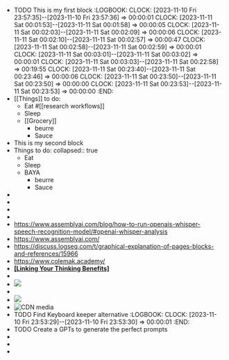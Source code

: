 - TODO This is my first block
  :LOGBOOK:
  CLOCK: [2023-11-10 Fri 23:57:35]--[2023-11-10 Fri 23:57:36] =>  00:00:01
  CLOCK: [2023-11-11 Sat 00:01:53]--[2023-11-11 Sat 00:01:58] =>  00:00:05
  CLOCK: [2023-11-11 Sat 00:02:03]--[2023-11-11 Sat 00:02:09] =>  00:00:06
  CLOCK: [2023-11-11 Sat 00:02:10]--[2023-11-11 Sat 00:02:57] =>  00:00:47
  CLOCK: [2023-11-11 Sat 00:02:58]--[2023-11-11 Sat 00:02:59] =>  00:00:01
  CLOCK: [2023-11-11 Sat 00:03:01]--[2023-11-11 Sat 00:03:02] =>  00:00:01
  CLOCK: [2023-11-11 Sat 00:03:03]--[2023-11-11 Sat 00:22:58] =>  00:19:55
  CLOCK: [2023-11-11 Sat 00:23:40]--[2023-11-11 Sat 00:23:46] =>  00:00:06
  CLOCK: [2023-11-11 Sat 00:23:50]--[2023-11-11 Sat 00:23:50] =>  00:00:00
  CLOCK: [2023-11-11 Sat 00:23:53]--[2023-11-11 Sat 00:23:53] =>  00:00:00
  :END:
- [[Things]] to do:
	- Eat #[[research workflows]]
	- Sleep
	- [[Grocery]]
		- beurre
		- Sauce
- This is my second block
- Things to do:
  collapsed:: true
	- Eat
	- Sleep
	- BAYA
		- beurre
		- Sauce
-
-
-
-
- https://www.assemblyai.com/blog/how-to-run-openais-whisper-speech-recognition-model/#openai-whisper-analysis
- https://www.assemblyai.com/
- https://discuss.logseq.com/t/graphical-explanation-of-pages-blocks-and-references/15966
- https://www.colemak.academy/
- **[[Linking Your Thinking Benefits]](https://www.linkingyourthinking.com/#benefits)**
-
- ![](https://i.stack.imgur.com/7Cu9Z.jpg)
-
- ![](https://miro.medium.com/v2/resize:fit:4800/format:webp/0*IUG4AhjJRfVfZyJg.png)
- ![CDN media](https://i.redd.it/gmb25yababy51.jpg)
- TODO Find Keyboard keeper alternative
  :LOGBOOK:
  CLOCK: [2023-11-10 Fri 23:53:29]--[2023-11-10 Fri 23:53:30] =>  00:00:01
  :END:
- TODO Create a GPTs to generate the perfect prompts
-
-
-